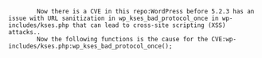 
            Now there is a CVE in this repo:WordPress before 5.2.3 has an issue with URL sanitization in wp_kses_bad_protocol_once in wp-includes/kses.php that can lead to cross-site scripting (XSS) attacks..
            Now the following functions is the cause for the CVE:wp-includes/kses.php:wp_kses_bad_protocol_once();
            